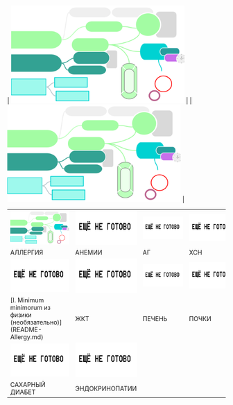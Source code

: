 | [<img src="./аллергия обложка.png" alt="drawing" width="400"/>](README-Allergy.md)      | 
| [<img src="./аллергия обложка.png" alt="drawing" width="400"/>](README-Allergy.md)      | 

<table>
  <tbody>
    <tr>
      <td><a href="./README-Allergy.md"><img src="./аллергия обложка.png" alt="обложка лекции про аллергию" width="800"/></a></td>
      <td><a href=""><img src="./не готово.png" alt="drawing" width="800"/></a></td>
      <td><a href=""><img src="./не готово.png" alt="drawing" width="800"/></a></td>
      <td><a href=""><img src="./не готово.png" alt="drawing" width="800"/></a></td>
    </tr>
    <tr>
      <td>АЛЛЕРГИЯ&nbsp;&nbsp;&nbsp;&nbsp;&nbsp;&nbsp;&nbsp;&nbsp;&nbsp;&nbsp;&nbsp;&nbsp;&nbsp;&nbsp;&nbsp;&nbsp;</td>
      <td>АНЕМИИ&nbsp;&nbsp;&nbsp;&nbsp;&nbsp;&nbsp;&nbsp;&nbsp;&nbsp;&nbsp;&nbsp;&nbsp;&nbsp;&nbsp;&nbsp;&nbsp;&nbsp;</td>
      <td>АГ&nbsp;&nbsp;&nbsp;&nbsp;&nbsp;&nbsp;&nbsp;&nbsp;&nbsp;&nbsp;&nbsp;&nbsp;&nbsp;&nbsp;&nbsp;&nbsp;&nbsp;&nbsp;&nbsp;&nbsp;</td>
      <td>ХСН&nbsp;&nbsp;&nbsp;&nbsp;&nbsp;&nbsp;&nbsp;&nbsp;&nbsp;&nbsp;&nbsp;&nbsp;&nbsp;&nbsp;&nbsp;&nbsp;&nbsp;&nbsp;&nbsp;&nbsp;&nbsp;</td>
    </tr>
    <tr>
      <td><a href=""><img src="./не готово.png" alt="drawing" width="800"/></a></td>
      <td><a href=""><img src="./не готово.png" alt="drawing" width="800"/></a></td>
      <td><a href=""><img src="./не готово.png" alt="drawing" width="800"/></a></td>
      <td><a href=""><img src="./не готово.png" alt="drawing" width="800"/></a></td>
    </tr>
    <tr>
      <td>[I. Minimum minimorum из физики (необязательно)](README-Allergy.md)</td>
      <td>ЖКТ</td>
      <td>ПЕЧЕНЬ</td>
      <td>ПОЧКИ</td>
    </tr>
    <tr>
      <td><a href=""><img src="./не готово.png" alt="drawing" width="800"/></a></td>
      <td><a href=""><img src="./не готово.png" alt="drawing" width="800"/></a></td>
    </tr>
    <tr>
      <td>САХАРНЫЙ ДИАБЕТ</td>
      <td>ЭНДОКРИНОПАТИИ</td>
    </tr>
  </tbody>
</table>

<style>
  table td {
     
    border: none !important;
  }
   td, th {
  border: none !important;
}
</style>

